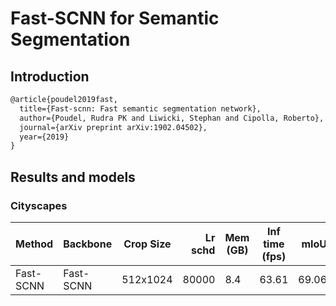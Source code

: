 # Fast-SCNN for Semantic Segmentation

## Introduction

```latex
@article{poudel2019fast,
  title={Fast-scnn: Fast semantic segmentation network},
  author={Poudel, Rudra PK and Liwicki, Stephan and Cipolla, Roberto},
  journal={arXiv preprint arXiv:1902.04502},
  year={2019}
}
```

## Results and models

### Cityscapes

|   Method   | Backbone  | Crop Size | Lr schd | Mem (GB) | Inf time (fps) | mIoU  | mIoU(ms+flip) |                                                                                                                                                                                              download                                                                                              |
|------------|-----------|-----------|--------:|----------|----------------|------:|---------------|----------------------------------------------------------------------------------------------------------------------------------------------------------------------------------------------------------------------------------------------------------------------------------------------------|
| Fast-SCNN  | Fast-SCNN | 512x1024  |   80000 |      8.4 |          63.61 | 69.06 | -             | [model](https://download.openmmlab.com/mmsegmentation/v0.5/fast_scnn/fast_scnn_4x8_80k_lr0.12_cityscapes-f5096c79.pth) &#124; [log](https://download.openmmlab.com/mmsegmentation/v0.5/fast_scnn/fast_scnn_4x8_80k_lr0.12_cityscapes-20200807_165744.log.json)     |
